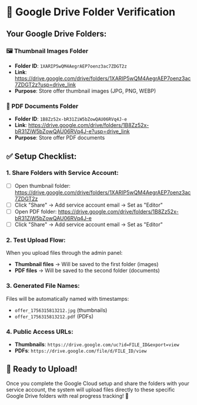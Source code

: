 # 📁 Google Drive Folder Verification

## Your Google Drive Folders:

### 🖼️ Thumbnail Images Folder
- **Folder ID**: `1XARIP5wQM4AegrAEP7oenz3ac7ZDGT2z`
- **Link**: https://drive.google.com/drive/folders/1XARIP5wQM4AegrAEP7oenz3ac7ZDGT2z?usp=drive_link
- **Purpose**: Store offer thumbnail images (JPG, PNG, WEBP)

### 📄 PDF Documents Folder  
- **Folder ID**: `1B8Zz52x-bR31ZiW5bZowQAU06RVq4J-e`
- **Link**: https://drive.google.com/drive/folders/1B8Zz52x-bR31ZiW5bZowQAU06RVq4J-e?usp=drive_link
- **Purpose**: Store offer PDF documents

## ✅ Setup Checklist:

### 1. Share Folders with Service Account:
- [ ] Open thumbnail folder: https://drive.google.com/drive/folders/1XARIP5wQM4AegrAEP7oenz3ac7ZDGT2z
- [ ] Click "Share" → Add service account email → Set as "Editor"
- [ ] Open PDF folder: https://drive.google.com/drive/folders/1B8Zz52x-bR31ZiW5bZowQAU06RVq4J-e  
- [ ] Click "Share" → Add service account email → Set as "Editor"

### 2. Test Upload Flow:
When you upload files through the admin panel:
- **Thumbnail files** → Will be saved to the first folder (images)
- **PDF files** → Will be saved to the second folder (documents)

### 3. Generated File Names:
Files will be automatically named with timestamps:
- `offer_1756315813212.jpg` (thumbnails)
- `offer_1756315813212.pdf` (PDFs)

### 4. Public Access URLs:
- **Thumbnails**: `https://drive.google.com/uc?id=FILE_ID&export=view`
- **PDFs**: `https://drive.google.com/file/d/FILE_ID/view`

## 🎯 Ready to Upload!

Once you complete the Google Cloud setup and share the folders with your service account, the system will upload files directly to these specific Google Drive folders with real progress tracking! 🚀
